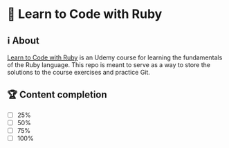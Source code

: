 # 🔻 Learn to Code with Ruby
## ℹ️ About
[Learn to Code with Ruby](https://www.udemy.com/course/learn-to-code-with-ruby-lang/) is an Udemy course for learning the fundamentals of the Ruby language. This repo is meant to serve as a way to store the solutions to the course exercises and practice Git.

## 🏆 Content completion
- [ ]  25%
- [ ]  50%
- [ ]  75%
- [ ] 100%